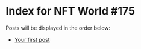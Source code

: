 # Index for NFT World #175
Posts will be displayed in the order below:

- [Your first post](./001-first.md)

